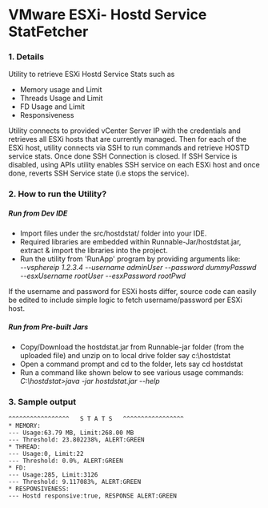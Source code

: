 # VMware ESXi- Hostd Service StatFetcher
### 1. Details
Utility to retrieve ESXi Hostd Service Stats such as
 * Memory usage and Limit
 * Threads Usage and Limit
 * FD Usage and Limit
 * Responsiveness

Utility connects to provided vCenter Server IP with the credentials and retrieves all ESXi hosts that are currently managed. Then for each of the ESXi host, utility connects via SSH to run commands and retrieve HOSTD service stats. Once done SSH Connection is closed.
If SSH Service is disabled, using APIs utility enables SSH service on each ESXi host and once done, reverts SSH Service state (i.e stops the service).

### 2. How to run the Utility?
##### Run from Dev IDE

 * Import files under the src/hostdstat/ folder into your IDE.
 * Required libraries are embedded within Runnable-Jar/hostdstat.jar, extract & import the libraries into the project.
 *  Run the utility from 'RunApp' program by providing arguments like:  
 _--vsphereip 1.2.3.4 --username adminUser --password dummyPasswd --esxUsername rootUser --esxPassword rootPwd_

If the username and password for ESXi hosts differ, source code can easily be edited to include simple logic to fetch username/password per ESXi host.

##### Run from Pre-built Jars
 * Copy/Download the hostdstat.jar from Runnable-jar folder (from the uploaded file) and unzip on to local drive folder say c:\hostdstat
 * Open a command prompt and cd to the folder, lets say cd hostdstat
 * Run a command like shown below to see various usage commands:  
 _C:\hostdstat>java -jar hostdstat.jar --help_
 
### 3. Sample output
```
^^^^^^^^^^^^^^^^^   S T A T S   ^^^^^^^^^^^^^^^^^
* MEMORY:
--- Usage:63.79 MB, Limit:268.00 MB
--- Threshold: 23.802238%, ALERT:GREEN
* THREAD:
--- Usage:0, Limit:22
--- Threshold: 0.0%, ALERT:GREEN
* FD:
--- Usage:285, Limit:3126
--- Threshold: 9.117083%, ALERT:GREEN
* RESPONSIVENESS:
--- Hostd responsive:true, RESPONSE ALERT:GREEN
```
